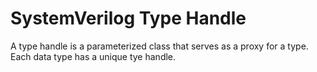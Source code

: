 SystemVerilog Type Handle
=========================

A type handle is a parameterized class that serves as a proxy for a
type.  Each data type has a unique tye handle.
